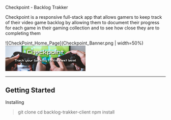 Checkpoint - Backlog Trakker

Checkpoint is a responsive full-stack app that allows gamers to keep track of their video game backlog by allowing them to document their progress for each game in their gaming collection and to see how close they are to completing them

![CheckPoint_Home_Page](Checkpoint_Banner.png | width=50%)
<img width=50% alt="Landing_Page_View" src="Checkpoint_Banner.png">

---------------
Getting Started
---------------
Installing
  > git clone 
  > cd backlog-trakker-client
  > npm install
